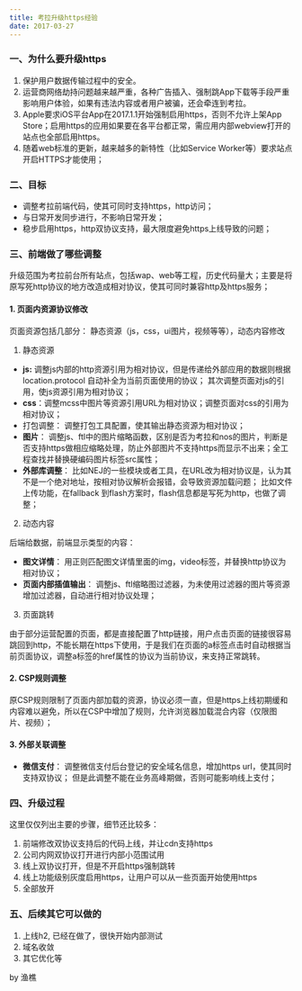 ```yaml
---
title: 考拉升级https经验
date: 2017-03-27
---
```


### 一、为什么要升级https

1. 保护用户数据传输过程中的安全。
2. 运营商网络劫持问题越来越严重，各种广告插入、强制跳App下载等手段严重影响用户体验，如果有违法内容或者用户被骗，还会牵连到考拉。
3. Apple要求iOS平台App在2017.1.1开始强制启用https，否则不允许上架App Store；启用https的应用如果要在各平台都正常，需应用内部webview打开的站点也全部启用https。
4. 随着web标准的更新，越来越多的新特性（比如Service Worker等）要求站点开启HTTPS才能使用；

<!-- more -->

### 二、目标

- 调整考拉前端代码，使其可同时支持https，http访问；
- 与日常开发同步进行，不影响日常开发；
- 稳步启用https，http双协议支持，最大限度避免https上线导致的问题；

### 三、前端做了哪些调整

升级范围为考拉前台所有站点，包括wap、web等工程，历史代码量大；主要是将原写死http协议的地方改造成相对协议，使其可同时兼容http及https服务；

#### 1. 页面内资源协议修改

页面资源包括几部分： 静态资源（js，css，ui图片，视频等等），动态内容修改

1. 静态资源

- **js:** 调整js内部的http资源引用为相对协议，但是传递给外部应用的数据则根据 location.protocol 自动补全为当前页面使用的协议； 其次调整页面对js的引用，使js资源引用为相对协议；
- **css**：调整mcss中图片等资源引用URL为相对协议；调整页面对css的引用为相对协议；
- 打包调整： 调整打包工具配置，使其输出静态资源为相对协议；
- **图片**： 调整js、ftl中的图片缩略函数，区别是否为考拉和nos的图片，判断是否支持https做相应缩略处理，防止外部图片不支持https而显示不出来；全工程查找并替换硬编码图片标签src属性；
- **外部库调整**： 比如NEJ的一些模块或者工具，在URL改为相对协议是，认为其不是一个绝对地址，按相对协议解析会报错，会导致资源加载问题； 比如文件上传功能，在fallback 到flash方案时，flash信息都是写死为http，也做了调整；

2. 动态内容

后端给数据，前端显示类型的内容：

- **图文详情**： 用正则匹配图文详情里面的img，video标签，并替换http协议为相对协议；
- **页面内部插值输出**： 调整js、ftl缩略图过滤器，为未使用过滤器的图片等资源增加过滤器，自动进行相对协议处理；

3. 页面跳转

由于部分运营配置的页面，都是直接配置了http链接，用户点击页面的链接很容易跳回到http，不能长期在https下使用，于是我们在页面的a标签点击时自动根据当前页面协议，调整a标签的href属性的协议为当前协议，来支持正常跳转。

#### 2. CSP规则调整

原CSP规则限制了页面内部加载的资源，协议必须一直，但是https上线初期缓和内容难以避免，所以在CSP中增加了规则，允许浏览器加载混合内容（仅限图片、视频）；

#### 3. 外部关联调整

- **微信支付**： 调整微信支付后台登记的安全域名信息，增加https url，使其同时支持双协议； 但是此调整不能在业务高峰期做，否则可能影响线上支付；

### 四、升级过程

这里仅仅列出主要的步骤，细节还比较多：

1. 前端修改双协议支持后的代码上线，并让cdn支持https
2. 公司内网双协议打开进行内部小范围试用
3. 线上双协议打开，但是不开启https强制跳转
4. 线上功能级别灰度启用https，让用户可以从一些页面开始使用https
5. 全部放开

### 五、后续其它可以做的

1. 上线h2, 已经在做了，很快开始内部测试
2. 域名收敛
3. 其它优化等

by 渔樵